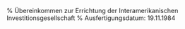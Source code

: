 % Übereinkommen zur Errichtung der Interamerikanischen Investitionsgesellschaft
% Ausfertigungsdatum: 19.11.1984
 